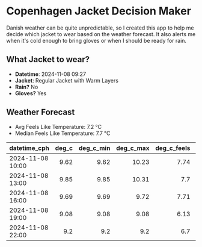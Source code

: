 
# Copenhagen Jacket Decision Maker

Danish weather can be quite unpredictable, so I created this app to help me decide which jacket to wear based on the weather forecast. 
It also alerts me when it's cold enough to bring gloves or when I should be ready for rain.

## What Jacket to wear?

- **Datetime**: 2024-11-08 09:27
- **Jacket**: Regular Jacket with Warm Layers
- **Rain?** No
- **Gloves?** Yes

## Weather Forecast
- Avg Feels Like Temperature: 7.2 °C
- Median Feels Like Temperature: 7.7 °C

| datetime_cph     |   deg_c |   deg_c_min |   deg_c_max |   deg_c_feels | weather   | wind   | rain   |
|:-----------------|--------:|------------:|------------:|--------------:|:----------|:-------|:-------|
| 2024-11-08 10:00 |    9.62 |        9.62 |       10.23 |          7.74 | Clouds    | Low    | None   |
| 2024-11-08 13:00 |    9.85 |        9.85 |       10.31 |          7.7  | Clouds    | Low    | None   |
| 2024-11-08 16:00 |    9.69 |        9.69 |        9.72 |          7.71 | Clouds    | Low    | None   |
| 2024-11-08 19:00 |    9.08 |        9.08 |        9.08 |          6.13 | Clouds    | Medium | None   |
| 2024-11-08 22:00 |    9.2  |        9.2  |        9.2  |          6.7  | Clouds    | Low    | None   |
        